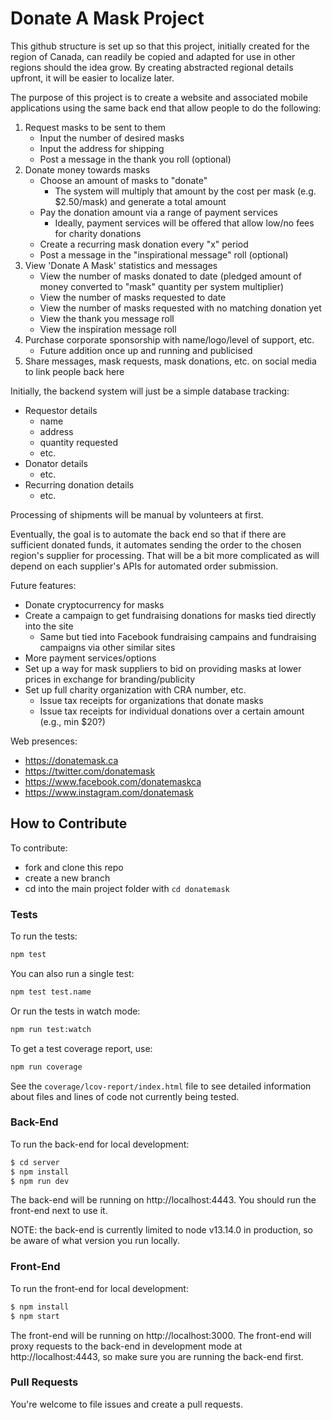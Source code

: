# Donate A Mask Project

This github structure is set up so that this project, initially created for the region of Canada, can readily be copied and adapted for use in other regions should the idea grow. By creating abstracted regional details upfront, it will be easier to localize later.

The purpose of this project is to create a website and associated mobile applications using the same back end that allow people to do the following:

1. Request masks to be sent to them
   - Input the number of desired masks
   - Input the address for shipping
   - Post a message in the thank you roll (optional)
2. Donate money towards masks
   - Choose an amount of masks to "donate"
     - The system will multiply that amount by the cost per mask (e.g. $2.50/mask) and generate a total amount
   - Pay the donation amount via a range of payment services
     - Ideally, payment services will be offered that allow low/no fees for charity donations
   - Create a recurring mask donation every "x" period
   - Post a message in the "inspirational message" roll (optional)
3. View 'Donate A Mask' statistics and messages
   - View the number of masks donated to date (pledged amount of money converted to "mask" quantity per system multiplier)
   - View the number of masks requested to date
   - View the number of masks requested with no matching donation yet
   - View the thank you message roll
   - View the inspiration message roll
4. Purchase corporate sponsorship with name/logo/level of support, etc.
   - Future addition once up and running and publicised
5. Share messages, mask requests, mask donations, etc. on social media to link people back here

Initially, the backend system will just be a simple database tracking:

- Requestor details
  - name
  - address
  - quantity requested
  - etc.
- Donator details
  - etc.
- Recurring donation details
  - etc.

Processing of shipments will be manual by volunteers at first.

Eventually, the goal is to automate the back end so that if there are sufficient donated funds, it automates sending the order to the chosen region's supplier for processing. That will be a bit more complicated as will depend on each supplier's APIs for automated order submission.

Future features:

- Donate cryptocurrency for masks
- Create a campaign to get fundraising donations for masks tied directly into the site
  - Same but tied into Facebook fundraising campains and fundraising campaigns via other similar sites
- More payment services/options
- Set up a way for mask suppliers to bid on providing masks at lower prices in exchange for branding/publicity
- Set up full charity organization with CRA number, etc.
  - Issue tax receipts for organizations that donate masks
  - Issue tax receipts for individual donations over a certain amount (e.g., min $20?)

Web presences:

- <https://donatemask.ca>
- <https://twitter.com/donatemask>
- <https://www.facebook.com/donatemaskca>
- <https://www.instagram.com/donatemask>

## How to Contribute

To contribute:

- fork and clone this repo
- create a new branch
- cd into the main project folder with `cd donatemask`

### Tests

To run the tests:

```sh
npm test
```

You can also run a single test:

```sh
npm test test.name
```

Or run the tests in watch mode:

```sh
npm run test:watch
```

To get a test coverage report, use:

```sh
npm run coverage
```

See the `coverage/lcov-report/index.html` file to see detailed information about files and lines of code not currently being tested.

### Back-End

To run the back-end for local development:

```sh
$ cd server
$ npm install
$ npm run dev
```

The back-end will be running on http://localhost:4443.  You should run the front-end next to use it.

NOTE: the back-end is currently limited to node v13.14.0 in production, so be aware of what version you run locally.

### Front-End

To run the front-end for local development:

```sh
$ npm install
$ npm start
```

The front-end will be running on http://localhost:3000.  The front-end will proxy requests to the back-end in development mode at http://localhost:4443, so make sure you are running the back-end first.

### Pull Requests

You're welcome to file issues and create a pull requests.
